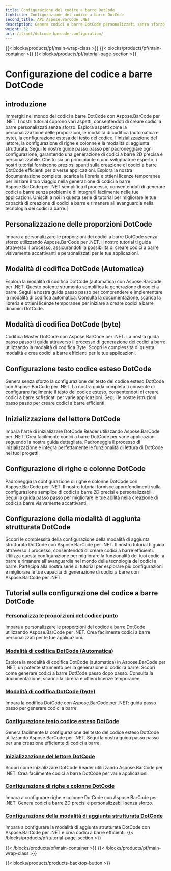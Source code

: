 ```yaml
---
title: Configurazione del codice a barre DotCode
linktitle: Configurazione del codice a barre DotCode
second_title: API Aspose.BarCode .NET
description: Genera codici a barre DotCode personalizzati senza sforzo con Aspose.BarCode .NET. Scopri le proporzioni, le modalità di codifica, il testo del codice esteso e l'inizializzazione del lettore.
weight: 32
url: /it/net/dotcode-barcode-configuration/
---
```


{{< blocks/products/pf/main-wrap-class >}}
{{< blocks/products/pf/main-container >}}
{{< blocks/products/pf/tutorial-page-section >}}

# Configurazione del codice a barre DotCode


## introduzione
Immergiti nel mondo dei codici a barre DotCode con Aspose.BarCode per .NET. I nostri tutorial coprono vari aspetti, consentendoti di creare codici a barre personalizzati senza sforzo. Esplora aspetti come la personalizzazione delle proporzioni, le modalità di codifica (automatica e byte), la configurazione estesa del testo del codice, l'inizializzazione del lettore, la configurazione di righe e colonne e la modalità di aggiunta strutturata. Segui le nostre guide passo passo per padroneggiare ogni configurazione, garantendo una generazione di codici a barre 2D precisa e personalizzabile. Che tu sia un principiante o uno sviluppatore esperto, i nostri tutorial forniscono preziosi spunti sulla creazione di codici a barre DotCode efficienti per diverse applicazioni. Esplora la nostra documentazione completa, scarica la libreria e ottieni licenze temporanee per iniziare il tuo viaggio nella generazione di codici a barre. Aspose.BarCode per .NET semplifica il processo, consentendoti di generare codici a barre senza problemi e di integrarli facilmente nelle tue applicazioni. Unisciti a noi in questa serie di tutorial per migliorare le tue capacità di creazione di codici a barre e rimanere all'avanguardia nella tecnologia dei codici a barre.|

## Personalizzazione delle proporzioni DotCode
Impara a personalizzare le proporzioni dei codici a barre DotCode senza sforzo utilizzando Aspose.BarCode per .NET. Il nostro tutorial ti guida attraverso il processo, assicurandoti la possibilità di creare codici a barre visivamente accattivanti e personalizzati per le tue applicazioni.

## Modalità di codifica DotCode (Automatica)
Esplora la modalità di codifica DotCode (automatica) con Aspose.BarCode per .NET. Questo potente strumento semplifica la generazione di codici a barre. Segui la nostra guida passo passo per comprendere e implementare la modalità di codifica automatica. Consulta la documentazione, scarica la libreria e ottieni licenze temporanee per iniziare a creare codici a barre dinamici DotCode.

## Modalità di codifica DotCode (byte)
Codifica Master DotCode con Aspose.BarCode per .NET. La nostra guida passo passo ti guida attraverso il processo di generazione dei codici a barre utilizzando la modalità di codifica Byte. Scopri le complessità di questa modalità e crea codici a barre efficienti per le tue applicazioni.

## Configurazione testo codice esteso DotCode
Genera senza sforzo la configurazione del testo del codice esteso DotCode con Aspose.BarCode per .NET. La nostra guida completa ti consente di configurare facilmente il testo del codice esteso, consentendoti di creare codici a barre sofisticati per varie applicazioni. Segui le nostre istruzioni passo passo per creare codici a barre efficienti.

## Inizializzazione del lettore DotCode
Impara l'arte di inizializzare DotCode Reader utilizzando Aspose.BarCode per .NET. Crea facilmente codici a barre DotCode per varie applicazioni seguendo la nostra guida dettagliata. Padroneggia il processo di inizializzazione e integra perfettamente le funzionalità di lettura di DotCode nei tuoi progetti.

## Configurazione di righe e colonne DotCode
Padroneggia la configurazione di righe e colonne DotCode con Aspose.BarCode per .NET. Il nostro tutorial fornisce approfondimenti sulla configurazione semplice di codici a barre 2D precisi e personalizzabili. Segui la guida passo passo per migliorare le tue abilità nella creazione di codici a barre visivamente accattivanti.

## Configurazione della modalità di aggiunta strutturata DotCode

Scopri le complessità della configurazione della modalità di aggiunta strutturata DotCode con Aspose.BarCode per .NET. Il nostro tutorial ti guida attraverso il processo, consentendoti di creare codici a barre efficienti. Utilizza questa configurazione per migliorare la funzionalità dei tuoi codici a barre e rimanere all'avanguardia nel mondo della tecnologia dei codici a barre. Partecipa alla nostra serie di tutorial per esplorare più configurazioni e migliorare le tue capacità di generazione di codici a barre con Aspose.BarCode per .NET.

## Tutorial sulla configurazione del codice a barre DotCode
### [Personalizza le proporzioni del codice punto](./dotcode-aspect-ratio-customization/)
Impara a personalizzare le proporzioni del codice a barre DotCode utilizzando Aspose.BarCode per .NET. Crea facilmente codici a barre personalizzati per le tue applicazioni.
### [Modalità di codifica DotCode (Automatica)](./dotcode-encoding-mode-auto/)
Esplora la modalità di codifica DotCode (automatica) in Aspose.BarCode per .NET, un potente strumento per la generazione di codici a barre. Scopri come generare codici a barre DotCode passo dopo passo. Consulta la documentazione, scarica la libreria e ottieni licenze temporanee.
### [Modalità di codifica DotCode (byte)](./dotcode-encoding-mode-bytes/)
Impara la codifica DotCode con Aspose.BarCode per .NET: guida passo passo per generare codici a barre.
### [Configurazione testo codice esteso DotCode](./dotcode-extended-code-text-configuration/)
Genera facilmente la configurazione del testo del codice esteso DotCode utilizzando Aspose.BarCode per .NET. Segui la nostra guida passo passo per una creazione efficiente di codici a barre.
### [Inizializzazione del lettore DotCode](./dotcode-reader-initialization/)
Scopri come inizializzare DotCode Reader utilizzando Aspose.BarCode per .NET. Crea facilmente codici a barre DotCode per varie applicazioni.
### [Configurazione di righe e colonne DotCode](./dotcode-rows-columns-configuration/)
Impara a configurare righe e colonne DotCode con Aspose.BarCode per .NET. Genera codici a barre 2D precisi e personalizzabili senza sforzo.
### [Configurazione della modalità di aggiunta strutturata DotCode](./dotcode-structured-append-mode-configuration/)
Impara a configurare la modalità di aggiunta strutturata DotCode con Aspose.BarCode per .NET e crea codici a barre efficienti.
{{< /blocks/products/pf/tutorial-page-section >}}

{{< /blocks/products/pf/main-container >}}
{{< /blocks/products/pf/main-wrap-class >}}

{{< blocks/products/products-backtop-button >}}
